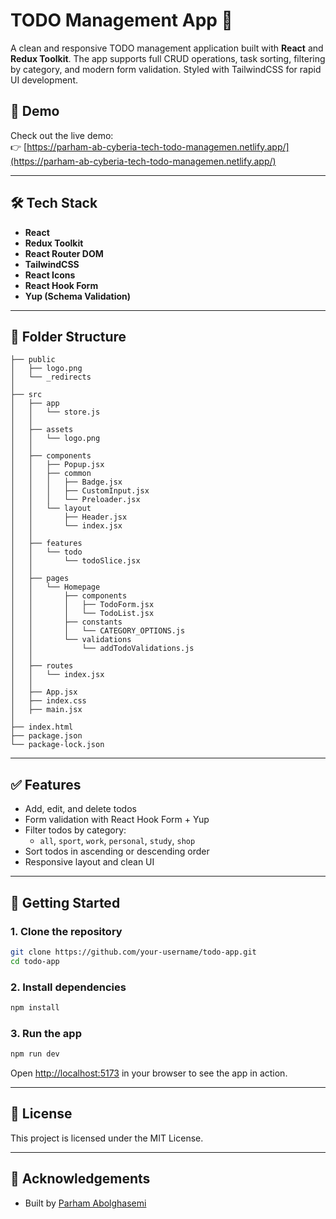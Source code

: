 
# TODO Management App 📝

A clean and responsive TODO management application built with **React** and **Redux Toolkit**. The app supports full CRUD operations, task sorting, filtering by category, and modern form validation. Styled with TailwindCSS for rapid UI development.

## 🚀 Demo

Check out the live demo:  
👉 [https://parham-ab-cyberia-tech-todo-managemen.netlify.app/](https://parham-ab-cyberia-tech-todo-managemen.netlify.app/)

---

## 🛠 Tech Stack

- **React**  
- **Redux Toolkit**  
- **React Router DOM**  
- **TailwindCSS**  
- **React Icons**  
- **React Hook Form**  
- **Yup (Schema Validation)**

---

## 📁 Folder Structure

```
├── public
│   ├── logo.png
│   └── _redirects
│
├── src
│   ├── app
│   │   └── store.js
│   │
│   ├── assets
│   │   └── logo.png
│   │
│   ├── components
│   │   ├── Popup.jsx
│   │   ├── common
│   │   │   ├── Badge.jsx
│   │   │   ├── CustomInput.jsx
│   │   │   └── Preloader.jsx
│   │   └── layout
│   │       ├── Header.jsx
│   │       └── index.jsx
│   │
│   ├── features
│   │   └── todo
│   │       └── todoSlice.jsx
│   │
│   ├── pages
│   │   └── Homepage
│   │       ├── components
│   │       │   ├── TodoForm.jsx
│   │       │   └── TodoList.jsx
│   │       ├── constants
│   │       │   └── CATEGORY_OPTIONS.js
│   │       └── validations
│   │           └── addTodoValidations.js
│   │
│   ├── routes
│   │   └── index.jsx
│   │
│   ├── App.jsx
│   ├── index.css
│   ├── main.jsx
│
├── index.html
├── package.json
└── package-lock.json
```

---

## ✅ Features

- Add, edit, and delete todos
- Form validation with React Hook Form + Yup
- Filter todos by category:
  - `all`, `sport`, `work`, `personal`, `study`, `shop`
- Sort todos in ascending or descending order
- Responsive layout and clean UI

---

## 🧪 Getting Started

### 1. Clone the repository

```bash
git clone https://github.com/your-username/todo-app.git
cd todo-app
```

### 2. Install dependencies

```bash
npm install
```

### 3. Run the app

```bash
npm run dev
```

Open [http://localhost:5173](http://localhost:5173) in your browser to see the app in action.

---

## 🧾 License

This project is licensed under the MIT License.

---

## 🙌 Acknowledgements

- Built by [Parham Abolghasemi](https://github.com/parham-ab)
